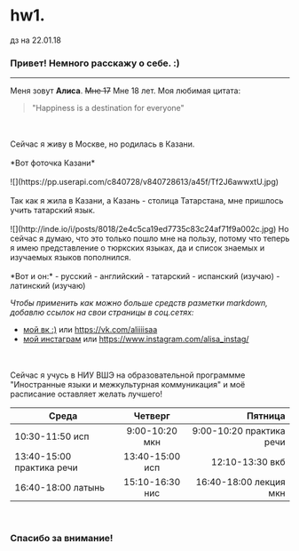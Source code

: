 # hw1.
дз на 22.01.18
### Привет! Немного расскажу о себе. :)  
***
Меня зовут **Алиса**. ~~Мне 17~~ Мне 18 лет. 
 Моя любимая цитата:
 > "Happiness is a destination for everyone"
<br />
<br />
Сейчас я живу в Москве, но родилась в Казани.
<br />
<br />
*Вот фоточка Казани*
<br />
<br />
![](https://pp.userapi.com/c840728/v840728613/a45f/Tf2J6awwxtU.jpg)
<br />
<br />
Так как я жила в Казани, а Казань - столица Татарстана, мне пришлось учить татарский язык.
<br />
<br />
![](http://inde.io/i/posts/8018/2e4c5ca19ed7735c83c24af71f9a002c.jpg) 
Но сейчас я думаю, что это только пошло мне на пользу, потому что теперь я имею представление о тюркских языках, да и список знаемых и изучаемых языков пополнился. 
<br />
<br />
*Вот и он:*
- русский
- английский
- татарский
- испанский (изучаю)
- латинский (изучаю)

 *Чтобы применить как можно больше средств разметки markdown, добавлю ссылок на свои страницы в соц.сетях:*
<br />
 - [мой вк :)](https://vk.com/aliiiisaa "Алиса Опыхтина") или https://vk.com/aliiiisaa
 - [мой инстаграм](https://www.instagram.com/alisa_instag/ "alisa_instag") или https://www.instagram.com/alisa_instag/
 <br />
 <br />
 Сейчас я учусь в НИУ ВШЭ на образовательной программме "Иностранные языки и межкультурная коммуникация" и моё расписание оставляет желать лучшего!
<br /> 

| Среда         | Четверг       |Пятница|
| ------------- |:-------------:| -----:|
| 10:30-11:50 исп    | 9:00-10:20 мкн | 9:00-10:20 практика речи |
| 13:40-15:00 практика речи     | 13:40-15:00 исп     |   12:10-13:30 вкб |
| 16:40-18:00 латынь | 15:10-16:30 нис      |    16:40-18:00 лекция мкн | 
 <br />
 
 ### Спасибо за внимание!
